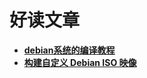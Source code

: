 # 好读文章
- **[debian系统的编译教程](https://fuserh.github.io/read/debian)**
- **[构建自定义 Debian ISO 映像](https://fuserh.github.io/read/bu)**
